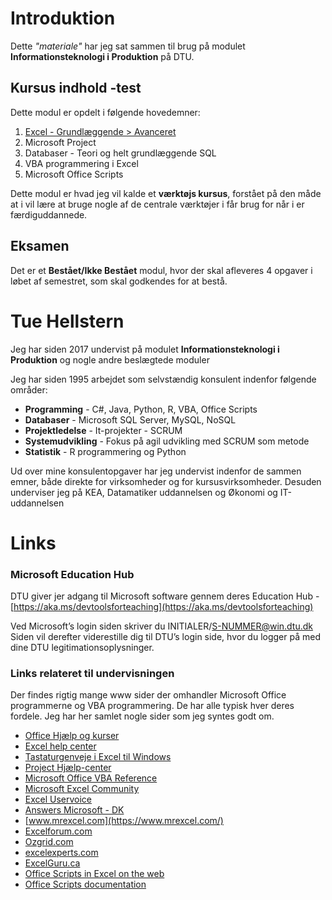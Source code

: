 # Introduktion

Dette *"materiale"* har jeg sat sammen til brug på modulet **Informationsteknologi i Produktion** på DTU.

## Kursus indhold -test
Dette modul er opdelt i følgende hovedemner:

1. [Excel - Grundlæggende > Avanceret](./excel/README.md)
2. Microsoft Project
3. Databaser - Teori og helt grundlæggende SQL
4. VBA programmering i Excel
5. Microsoft Office Scripts

Dette modul er hvad jeg vil kalde et **værktøjs kursus**, forstået på den måde at i vil lære at bruge nogle af de centrale værktøjer i får brug for når i er færdiguddannede.

## Eksamen
Det er et **Bestået/Ikke Bestået** modul, hvor der skal afleveres 4 opgaver i løbet af semestret, som skal godkendes for at bestå.

# Tue Hellstern
Jeg har siden 2017 undervist på modulet **Informationsteknologi i Produktion** og nogle andre beslægtede moduler

Jeg har siden 1995 arbejdet som selvstændig konsulent indenfor følgende områder:

- **Programming** - C#, Java, Python, R, VBA, Office Scripts
- **Databaser** - Microsoft SQL Server,  MySQL, NoSQL
- **Projektledelse** - It-projekter - SCRUM
- **Systemudvikling** - Fokus på agil udvikling med SCRUM som metode
- **Statistik** - R programmering og Python

Ud over mine konsulentopgaver har jeg undervist indenfor de sammen emner, både direkte for virksomheder og for kursusvirksomheder. Desuden underviser jeg på KEA, Datamatiker uddannelsen og Økonomi og IT-uddannelsen

# Links

### Microsoft Education Hub
DTU giver jer adgang til Microsoft software gennem deres Education Hub - [https://aka.ms/devtoolsforteaching](https://aka.ms/devtoolsforteaching)

Ved Microsoft’s login siden skriver du INITIALER/S-NUMMER@win.dtu.dk
Siden vil derefter viderestille dig til DTU’s login side, hvor du logger på med dine DTU legitimationsoplysninger.

### Links relateret til undervisningen
Der findes rigtig mange www sider der omhandler Microsoft Office programmerne og VBA programmering. De har alle typisk hver deres fordele. Jeg har her samlet nogle sider som jeg syntes godt om.


 - [Office Hjælp og kurser](https://support.office.com/)
 - [Excel help center](https://support.office.com/en-us/excel)
 - [Tastaturgenveje i Excel til Windows](https://support.office.com/da-dk/article/funktionen-t%C3%A6lv-7dc98875-d5c1-46f1-9a82-53f3219e2509)
 - [Project Hjælp-center](https://support.office.com/da-DK/project)
 - [Microsoft Office VBA Reference](https://docs.microsoft.com/en-us/office/vba/api/overview/)
 - [Microsoft Excel Community](https://techcommunity.microsoft.com/t5/Excel/ct-p/Excel_Cat)
 - [Excel Uservoice](https://excel.uservoice.com/)
 - [Answers Microsoft - DK](https://answers.microsoft.com/da-dk/)
 - [www.mrexcel.com](https://www.mrexcel.com/)
 - [Excelforum.com](https://www.excelforum.com/)
 - [Ozgrid.com](https://www.ozgrid.com/)
 - [excelexperts.com](http://excelexperts.com/)
 - [ExcelGuru.ca](https://www.excelguru.ca/)
 - [Office Scripts in Excel on the web](https://docs.microsoft.com/en-us/office/dev/scripts/overview/excel)
- [Office Scripts documentation](https://docs.microsoft.com/en-us/office/dev/scripts/)


